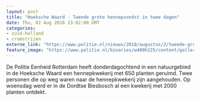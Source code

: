 ```yaml
---
layout: post
title: "Hoeksche Waard - Tweede grote hennepvondst in twee dagen"
date: Thu, 02 Aug 2018 13:02:00 GMT
categories: 
- zuid-holland 
- cromstrijen 
externe_link: "https://www.politie.nl/nieuws/2018/augustus/2/tweede-grote-hennepvondst-in-twee-dagen.html"
feature_image: "https://www.politie.nl/binaries/w400h225/content/gallery/politie/nieuws/2018/augustus/07-rt/cam30050.jpg"
---
```


De Politie Eenheid Rotterdam heeft donderdagochtend in een natuurgebied in de Hoeksche Waard een hennepkwekerij met 650 planten geruimd. Twee personen die op weg waren naar de hennepkwekerij zijn aangehouden. Op woensdag werd er in de Dordtse Biesbosch al een kwekerij met 2000 planten ontdekt.
